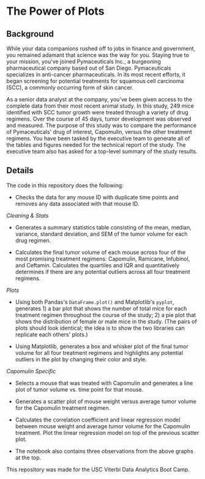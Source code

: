 # The Power of Plots

## Background

While your data companions rushed off to jobs in finance and government, you remained adamant that science was the way for you. Staying true to your mission, you've joined Pymaceuticals Inc., a burgeoning pharmaceutical company based out of San Diego. Pymaceuticals specializes in anti-cancer pharmaceuticals. In its most recent efforts, it began screening for potential treatments for squamous cell carcinoma (SCC), a commonly occurring form of skin cancer.

As a senior data analyst at the company, you've been given access to the complete data from their most recent animal study. In this study, 249 mice identified with SCC tumor growth were treated through a variety of drug regimens. Over the course of 45 days, tumor development was observed and measured. The purpose of this study was to compare the performance of Pymaceuticals' drug of interest, Capomulin, versus the other treatment regimens. You have been tasked by the executive team to generate all of the tables and figures needed for the technical report of the study. The executive team also has asked for a top-level summary of the study results.

## Details

The code in this repository does the following:

* Checks the data for any mouse ID with duplicate time points and removes any data associated with that mouse ID. 

*Cleaning & Stats*
* Generates a summary statistics table consisting of the mean, median, variance, standard deviation, and SEM of the tumor volume for each drug regimen.

* Calculates the final tumor volume of each mouse across four of the most promising treatment regimens: Capomulin, Ramicane, Infubinol, and Ceftamin. Calculates the quartiles and IQR and quantitatively determines if there are any potential outliers across all four treatment regimens.

*Plots*
* Using both Pandas's `DataFrame.plot()` and Matplotlib's `pyplot`, generates 1) a bar plot that shows the number of total mice for each treatment regimen throughout the course of the study; 2) a pie plot that shows the distribution of female or male mice in the study. (The pairs of plots should look identical; the idea is to show the two libraries can replicate each others' plots.)

* Using Matplotlib, generates a box and whisker plot of the final tumor volume for all four treatment regimens and highlights any potential outliers in the plot by changing their color and style.

*Capomulin Specific*
* Selects a mouse that was treated with Capomulin and generates a line plot of tumor volume vs. time point for that mouse.

* Generates a scatter plot of mouse weight versus average tumor volume for the Capomulin treatment regimen.

* Calculates the correlation coefficient and linear regression model between mouse weight and average tumor volume for the Capomulin treatment. Plot the linear regression model on top of the previous scatter plot.


* The notebook also contains three observations from the above graphs at the top. 



This repository was made for the USC Viterbi Data Analytics Boot Camp. 
